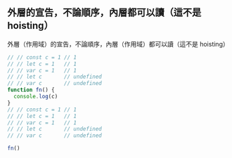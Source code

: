 ## 外層的宣告，不論順序，內層都可以讀（這不是 hoisting）
外層（作用域）的宣告，不論順序，內層（作用域）都可以讀（這不是 hoisting）
```js
// // const c = 1 // 1
// // let c = 1   // 1
// // var c = 1   // 1
// // let c       // undefined
// // var c       // undefined
function fn() {
  console.log(c)
}
// // const c = 1 // 1
// // let c = 1   // 1
// // var c = 1   // 1
// // let c       // undefined
// // var c       // undefined

fn()
```
